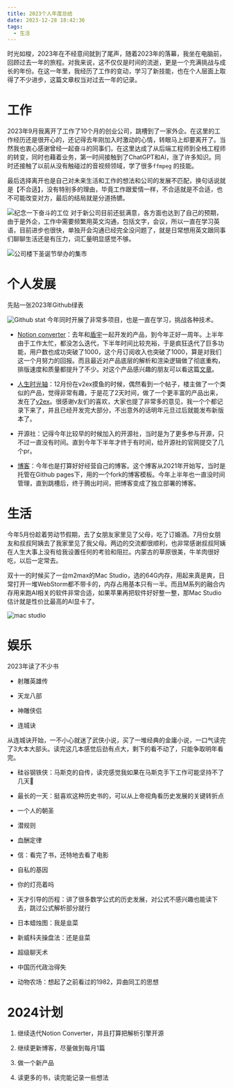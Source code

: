 ```yaml
---
title: 2023个人年度总结
date: 2023-12-28 18:42:36
tags:
  - 生活
---
```


时光如梭，2023年在不经意间就到了尾声，随着2023年的落幕，我坐在电脑前，回顾过去一年的旅程。对我来说，这不仅仅是时间的流逝，更是一个充满挑战与成长的年份。在这一年里，我经历了工作的变动，学习了新技能，也在个人层面上取得了不少进步，这篇文章权当对过去一年的记录。
<!--more-->
# 工作
2023年9月我离开了工作了10个月的创业公司，跳槽到了一家外企。在这里的工作经历还是很开心的，还记得去年刚加入时激动的心情，转眼马上却要离开了。当然我也衷心感谢曾经一起奋斗的同事们，在这里达成了从后端工程师到全栈工程师的转变，同时也藉着业务，第一时间接触到了ChatGPT和AI，涨了许多知识。同时还接触了以前从没有触碰过的音视频领域，学了很多`ffmpeg` 的技能。

最后选择离开也是自己对未来生活和工作的想法和公司的发展不匹配，换句话说就是【不合适】，没有特别多的理由，毕竟工作跟爱情一样，不合适就是不合适，也不可能改变对方，最后的结局就是分道扬镳。

![纪念一下奋斗的工位](img1.webp)
对于新公司目前还挺满意，各方面也达到了自己的预期，由于是外企，工作中需要频繁用英文沟通，包括文字，会议，所以一直在学习英语，目前进步也很快，单独开会沟通已经完全没问题了，就是日常想用英文跟同事们聊聊生活还是有压力，词汇量明显感觉不够。

![公司楼下圣诞节举办的集市](img2.webp)
# 个人发展
先贴一张2023年Github绿表

![Github stat](img3.webp)
今年同时开展了非常多项目，也是一直在学习，挑战各种技术。

- [Notion converter](https://notionconverter.com/)：去年和[盾宇](https://bento.me/dunyu)一起开发的产品，到今年正好一周年。上半年由于工作太忙，都没怎么迭代，下半年时间比较充裕，于是疯狂迭代了巨多功能，用户数也成功突破了1000，这个月订阅收入也突破了1000，算是对我们这一个月努力的回报。而且最近对产品底层的解析和渲染逻辑做了彻底重构，排版速度和质量都提升了不少。对这个产品感兴趣的朋友可以看这篇[文章](https://blog.zshnb.com/2023-12-04-notion-converter-annual.html)。

- [人生时光轴](https://zshnb.com/lifetime)：12月份在v2ex摸鱼的时候，偶然看到一个帖子，楼主做了一个类似的产品，觉得非常有趣，于是花了2天时间，做了一个更丰富的产品出来，发在了[v2ex](https://v2ex.com/t/999288?p=1)。很感谢v友们的喜欢，大家也提了非常多的意见，我一个个都记录下来了，并且已经开发完大部分，不出意外的话明年元旦过后就能发布新版本了。

- 开源社：记得今年比较早的时候加入的开源社，当时是为了更多参与开源，只不过一直没有时间。直到今年下半年才终于有时间，给开源社的官网提交了几个pr。

- [博客](https://blog.zshnb.com/)：今年也是打算好好经营自己的博客。这个博客从2021年开始写，当时是托管在Github pages下，用的一个fork的博客模板。今年上半年也一直没时间管理，直到跳槽后，终于腾出时间，把博客变成了独立部署的博客。

# 生活
今年5月份趁着劳动节假期，去了女朋友家里见了父母，吃了订婚酒。7月份女朋友和叔叔阿姨去了我家里见了我父母。两边的交流都很顺利，也非常感谢叔叔阿姨在人生大事上没有给我设置任何的考验和阻拦。内蒙古的草原很美，牛羊肉很好吃，以后一定常去。

双十一的时候买了一台m2max的Mac Studio，选的64G内存，用起来真是爽，日常打开一堆WebStorm都不带卡的，内存占用基本只有一半。而且M系列的融合内存用来跑AI相关的软件非常合适，如果苹果再把软件好好整一整，那Mac Studio估计就是性价比最高的AI显卡了。

![mac studio](img4.webp)
# 娱乐
2023年读了不少书

- 射雕英雄传

- 天龙八部

- 神雕侠侣

- 连城诀

从连城诀开始，一不小心就迷了武侠小说，买了一堆经典的金庸小说，一口气读完了3大本大部头。读完这几本感觉后劲有点大，剩下的看不动了，只能争取明年看完。

- 硅谷钢铁侠：马斯克的自传，读完感觉我如果在马斯克手下工作可能坚持不了几天🤣

- 最长的一天：挺喜欢这种历史书的，可以从上帝视角看历史发展的关键转折点

- 一个人的朝圣

- 潜规则

- 血酬定律

- 信：看完了书，还特地去看了电影

- 自私的基因

- 你的灯亮着吗

- 天才引导的历程：讲了很多数学公式的历史发展，对公式不感兴趣也能读下去，跳过公式解析部分就行

- 日本蜡烛图：我是韭菜

- 新威科夫操盘法：还是韭菜

- 超级聊天术

- 中国历代政治得失

- 动物农场：想起了之前看过的1982，异曲同工的思想

# 2024计划
1. 继续迭代Notion Converter，并且打算把解析引擎开源

1. 继续更新博客，尽量做到每月1篇

1. 做一个新产品

1. 读更多的书，读完能记录一些想法
